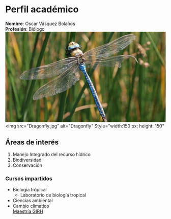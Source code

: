 # Perfil académico
**Nombre**: Oscar Vásquez Bolaños  
**Profesión**: Biólogo  
![](Dragonfliy.jpg)
<img src="Dragonfly.jpg" alt="Dragonfly" Style="width:150 px; height: 150"
## Áreas de interés
1. Manejo Integrado del recurso hídrico
2. Biodiversidad
3. Conservación

### Cursos impartidos
- Biología trópical
    - Laboratorio de biología tropical   
- Ciencias ambiental  
- Cambio clímatico  
[Maestría GIRH](https://www.sep.ucr.ac.cr/posgrados/geografia/folleto/maestria_academica_recurso_hidrico.pdf)
